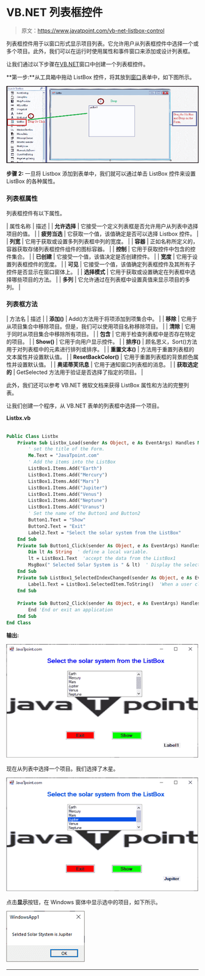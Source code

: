 # VB.NET 列表框控件

> 原文：<https://www.javatpoint.com/vb-net-listbox-control>

列表框控件用于以窗口形式显示项目列表。它允许用户从列表框控件中选择一个或多个项目。此外，我们可以在运行时使用属性和事件窗口来添加或设计列表框。

让我们通过以下步骤在[VB.NET](https://www.javatpoint.com/vb-net)窗口中创建一个列表框控件。

**第一步:**从工具箱中拖动 ListBox 控件，将其放到[窗口](https://www.javatpoint.com/windows)表单中，如下图所示。

![VB.NET ListBox Control](img/64485bfcfe531e901d13e913ad452cae.png)

**步骤 2:** 一旦将 Listbox 添加到表单中，我们就可以通过单击 ListBox 控件来设置 ListBox 的各种属性。

### 列表框属性

列表框控件有以下属性。

| 属性名称 | 描述 |
| **允许选择** | 它接受一个定义列表框是否允许用户从列表中选择项目的值。 |
| **疲劳当选** | 它获取一个值，该值确定是否可以选择 Listbox 控件。 |
| **列宽** | 它用于获取或设置多列列表框中列的宽度。 |
| **容器** | 正如名称所定义的，容器获取存储列表框控件组件的图标容器。 |
| **控制** | 它用于获取控件中包含的控件集合。 |
| **已创建** | 它接受一个值，该值决定是否创建控件。 |
| **宽度** | 它用于设置列表框控件的宽度。 |
| **可见** | 它接受一个值，该值确定列表框控件及其所有子控件是否显示在窗口窗体上。 |
| **选择模式** | 它用于获取或设置确定在列表框中选择哪些项目的方法。 |
| **多列** | 它允许通过在列表框中设置真值来显示项目的多列。 |

### 列表框方法

| 方法名 | 描述 |
| **添加()** | Add()方法用于将项添加到项集合中。 |
| **移除** | 它用于从项目集合中移除项目。但是，我们可以使用项目名称移除项目。 |
| **清除** | 它用于同时从项目集合中移除所有项目。 |
| **包含** | 它用于检查列表框中是否存在特定的项目。 |
| **Show()** | 它用于向用户显示控件。 |
| **排序()** | 顾名思义，Sort()方法用于对列表框中的元素进行排列或排序。 |
| **重置文本()** | 方法用于重置列表框的文本属性并设置默认值。 |
| **ResetBackColor()** | 它用于重置列表框的背景颜色属性并设置默认值。 |
| **奥诺蒂芙讯息** | 它用于通知窗口列表框的消息。 |
| **获取选定的** | GetSelected 方法用于验证是否选择了指定的项目。 |

此外，我们还可以参考 VB.NET 微软文档来获得 ListBox 属性和方法的完整列表。

让我们创建一个程序，从 VB.NET 表单的列表框中选择一个项目。

**Listbx.vb**

```vb

Public Class Listbx
    Private Sub Listbx_Load(sender As Object, e As EventArgs) Handles MyBase.Load
        ' set the title of the Form.
        Me.Text = "JavaTpoint.com"
        ' Add the items into the ListBox
        ListBox1.Items.Add("Earth")
        ListBox1.Items.Add("Mercury")
        ListBox1.Items.Add("Mars")
        ListBox1.Items.Add("Jupiter")
        ListBox1.Items.Add("Venus")
        ListBox1.Items.Add("Neptune")
        ListBox1.Items.Add("Uranus")
        ' Set the name of the Button1 and Button2
        Button1.Text = "Show"
        Button2.Text = "Exit"
        Label2.Text = "Select the solar system from the ListBox"
    End Sub
    Private Sub Button1_Click(sender As Object, e As EventArgs) Handles Button1.Click
        Dim lt As String  ' define a local variable.
        lt = ListBox1.Text  'accept the data from the ListBox1
        MsgBox(" Selected Solar System is " & lt)  ' Display the selected item 
    End Sub
    Private Sub ListBox1_SelectedIndexChanged(sender As Object, e As EventArgs) Handles ListBox1.SelectedIndexChanged
        Label1.Text = ListBox1.SelectedItem.ToString()  'When a user clicks on an item, it displays the item name.
    End Sub

    Private Sub Button2_Click(sender As Object, e As EventArgs) Handles Button2.Click
        End 'End or exit an application
    End Sub
End Class

```

**输出:**

![VB.NET ListBox Control](img/cf3c017ce113452dba89b694bd457c43.png)

现在从列表中选择一个项目。我们选择了木星。

![VB.NET ListBox Control](img/ab544b3d0ae4778bc744d013c5a88f1c.png)

点击**显示**按钮，在 Windows 窗体中显示选中的项目，如下所示。

![VB.NET ListBox Control](img/54169217991518712be870599ad1aad3.png)

* * *